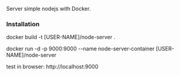 
Server simple nodejs with Docker.

### Installation

docker build -t [USER-NAME]/node-server .

docker run -d -p 9000:9000 --name node-server-container [USER-NAME]/node-server

test in browser: http://localhost:9000